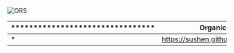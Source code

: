 

![ORS](https://user-images.githubusercontent.com/4492335/81779966-87010980-9517-11ea-8122-6c412d7bd48c.png)





|    ********************************       |             Organic Rangpur Society             |    ********************************  |
| ------------------------------------- |:-----------------------------------------------:| --------------------------------:|
| *                                     | https://sushen.github.io/OrganicRangpurSociety/ |                                * |





